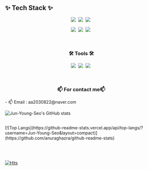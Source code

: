 <h2 align="center> 👋 Hi, I’m @Jun-Young-Seo </h2>

<h3 align="center">✨ Tech Stack ✨</h3>
<div align="center">
  <img src="https://img.shields.io/badge/Java-blue?style=for-the-badge">&nbsp
  <img src="https://img.shields.io/badge/javascript-F7DF1E.svg?style=for-the-badge&logo=javascript&logoColor=20232a" />&nbsp
  <img src="https://img.shields.io/badge/html5-E34F26.svg?style=for-the-badge&logo=html5&logoColor=white" />&nbsp
</div>
<p>
<div align="center">
    <img src=https://img.shields.io/badge/jsp-green?style=for-the-badge>&nbsp
  <img src="https://img.shields.io/badge/python-red?style=for-the-badge">&nbsp
  <img src="https://img.shields.io/badge/android-green?style=for-the-badge">&nbsp
</div>

<br>
<br>
<h3 align="center">🛠 Tools 🛠</h3>
<div align="center">
  <img src="https://img.shields.io/badge/git-F05033.svg?style=for-the-badge&logo=git&logoColor=white" />&nbsp
  <img src="https://img.shields.io/badge/github-181717.svg?style=for-the-badge&logo=github&logoColor=white" />&nbsp
  <img src="https://img.shields.io/badge/Notion-F3F3F3.svg?style=for-the-badge&logo=notion&logoColor=black" />&nbsp
</div>
<br><br>
<h3 align="center">📫 For contact me📫</h3>
- 📫 Email : aa2030822@naver.com

![Jun-Young-Seo's GitHub stats](https://github-readme-stats.vercel.app/api?username=Jun-Young-Seo&show_icons=true&theme=radical)

<br>
[![Top Langs](https://github-readme-stats.vercel.app/api/top-langs/?username=Jun-Young-Seo&layout=compact)](https://github.com/anuraghazra/github-readme-stats)

<br><br><br>
[![Hits](https://hits.seeyoufarm.com/api/count/incr/badge.svg?url=https%3A%2F%2Fgithub.com%2Flhjbg0821&count_bg=%2379C83D&title_bg=%23555555&icon=&icon_color=%23E7E7E7&title=hits&edge_flat=false)](https://hits.seeyoufarm.com)
